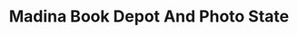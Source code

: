 ---
title: "Madina Book Depot And Photo State"
url: /karachi/madina-book-depot-and-photo-state/
shop: books
---